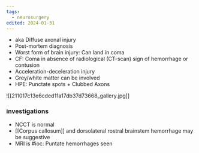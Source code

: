 ```yaml
---
tags:
  - neurosurgery
edited: 2024-01-31
---
```

- aka Diffuse axonal injury 
- Post-mortem diagnosis
- Worst form of brain injury: Can land in coma
- CF: Coma in absence of radiological (CT-scan) sign of hemorrhage or contusion 
- Acceleration-deceleration injury
- Grey/white matter can be involved
- HPE: Punctate spots + Clubbed Axons

![[211017c13e6cded11a17db37d73668_gallery.jpg]]
### investigations 
- NCCT is normal
- [[Corpus callosum]] and dorsolateral rostral brainstem hemorrhage may be suggestive 
- MRI is #ioc: Puntate hemorrhages seen